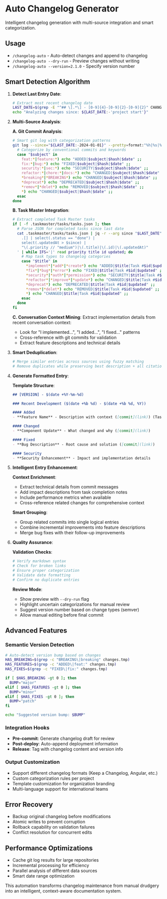 # Auto Changelog Generator

Intelligent changelog generation with multi-source integration and smart categorization.

## Usage
- `/changelog-auto` - Auto-detect changes and append to changelog
- `/changelog-auto --dry-run` - Preview changes without writing
- `/changelog-auto --version=2.1.0` - Specify version number

## Smart Detection Algorithm

1. **Detect Last Entry Date**:
   ```bash
   # Extract most recent changelog date
   LAST_DATE=$(grep -E "^## \[.*\] - [0-9]{4}-[0-9]{2}-[0-9]{2}" CHANGELOG.md | head -1 | sed -E 's/.*([0-9]{4}-[0-9]{2}-[0-9]{2}).*/\1/')
   echo "Analyzing changes since: ${LAST_DATE:-'project start'}"
   ```

2. **Multi-Source Analysis**:
   
   **A. Git Commit Analysis**:
   ```bash
   # Smart git log with categorization patterns
   git log --since="${LAST_DATE:-2024-01-01}" --pretty=format:"%h|%s|%b|%ai" --no-merges | while IFS='|' read hash subject body date; do
     # Categorize by conventional commits and keywords
     case "$subject" in
       feat:*|feature:*) echo "ADDED|$subject|$hash|$date" ;;
       fix:*|bug:*) echo "FIXED|$subject|$hash|$date" ;;
       security:*|sec:*) echo "SECURITY|$subject|$hash|$date" ;;
       refactor:*|chore:*|docs:*) echo "CHANGED|$subject|$hash|$date" ;;
       *breaking*|*BREAKING*) echo "CHANGED|$subject|$hash|$date" ;;
       *deprecat*) echo "DEPRECATED|$subject|$hash|$date" ;;
       *remov*|*delet*) echo "REMOVED|$subject|$hash|$date" ;;
       *) echo "CHANGED|$subject|$hash|$date" ;;
     esac
   done
   ```

   **B. Task Master Integration**:
   ```bash
   # Extract completed Task Master tasks
   if [ -f .taskmaster/tasks/tasks.json ]; then
     # Parse JSON for completed tasks since last date
     cat .taskmaster/tasks/tasks.json | jq -r --arg since "$LAST_DATE" '
       .[] | select(.status == "done") | 
       select(.updatedAt > $since) |
       "\(.priority // "medium")|\(.title)|\(.id)|\(.updatedAt)"
     ' | while IFS='|' read priority title id updated; do
       # Map task types to changelog categories
       case "$title" in
         *implement*|*add*|*create*) echo "ADDED|$title|Task #$id|$updated" ;;
         *fix*|*bug*|*error*) echo "FIXED|$title|Task #$id|$updated" ;;
         *security*|*auth*|*permission*) echo "SECURITY|$title|Task #$id|$updated" ;;
         *refactor*|*improve*|*update*) echo "CHANGED|$title|Task #$id|$updated" ;;
         *deprecat*) echo "DEPRECATED|$title|Task #$id|$updated" ;;
         *remov*|*delet*) echo "REMOVED|$title|Task #$id|$updated" ;;
         *) echo "CHANGED|$title|Task #$id|$updated" ;;
       esac
     done
   fi
   ```

   **C. Conversation Context Mining**:
   Extract implementation details from recent conversation context:
   - Look for "I implemented...", "I added...", "I fixed..." patterns
   - Cross-reference with git commits for validation
   - Extract feature descriptions and technical details

3. **Smart Deduplication**:
   ```bash
   # Merge similar entries across sources using fuzzy matching
   # Remove duplicates while preserving best description + all citations
   ```

4. **Generate Formatted Entry**:
   
   **Template Structure**:
   ```markdown
   ## [VERSION] - $(date +%Y-%m-%d)
   
   ### Recent Development ($(date +%b %d) - $(date +%b %d, %Y))
   
   #### Added
   - **Feature Name** - Description with context ([commit](link)) (Task #ID)
   
   #### Changed  
   - **Component Update** - What changed and why ([commit](link))
   
   #### Fixed
   - **Bug Description** - Root cause and solution ([commit](link))
   
   #### Security
   - **Security Enhancement** - Impact and implementation details
   ```

5. **Intelligent Entry Enhancement**:
   
   **Context Enrichment**:
   - Extract technical details from commit messages
   - Add impact descriptions from task completion notes
   - Include performance metrics when available
   - Cross-reference related changes for comprehensive context

   **Smart Grouping**:
   - Group related commits into single logical entries
   - Combine incremental improvements into feature descriptions
   - Merge bug fixes with their follow-up improvements

6. **Quality Assurance**:
   
   **Validation Checks**:
   ```bash
   # Verify markdown syntax
   # Check for broken links
   # Ensure proper categorization
   # Validate date formatting
   # Confirm no duplicate entries
   ```

   **Review Mode**:
   - Show preview with `--dry-run` flag
   - Highlight uncertain categorizations for manual review
   - Suggest version number based on change types (semver)
   - Allow manual editing before final commit

## Advanced Features

### Semantic Version Detection
```bash
# Auto-detect version bump based on changes
HAS_BREAKING=$(grep -c "BREAKING\|breaking" changes.tmp)
HAS_FEATURES=$(grep -c "ADDED\|feat:" changes.tmp) 
HAS_FIXES=$(grep -c "FIXED\|fix:" changes.tmp)

if [ $HAS_BREAKING -gt 0 ]; then
  BUMP="major"
elif [ $HAS_FEATURES -gt 0 ]; then
  BUMP="minor"  
elif [ $HAS_FIXES -gt 0 ]; then
  BUMP="patch"
fi

echo "Suggested version bump: $BUMP"
```

### Integration Hooks
- **Pre-commit**: Generate changelog draft for review
- **Post-deploy**: Auto-append deployment information
- **Release**: Tag with changelog content and version info

### Output Customization
- Support different changelog formats (Keep a Changelog, Angular, etc.)
- Custom categorization rules per project
- Template customization for organization branding
- Multi-language support for international teams

## Error Recovery
- Backup original changelog before modifications
- Atomic writes to prevent corruption
- Rollback capability on validation failures
- Conflict resolution for concurrent edits

## Performance Optimizations
- Cache git log results for large repositories
- Incremental processing for efficiency
- Parallel analysis of different data sources
- Smart date range optimization

This automation transforms changelog maintenance from manual drudgery into an intelligent, context-aware documentation system.